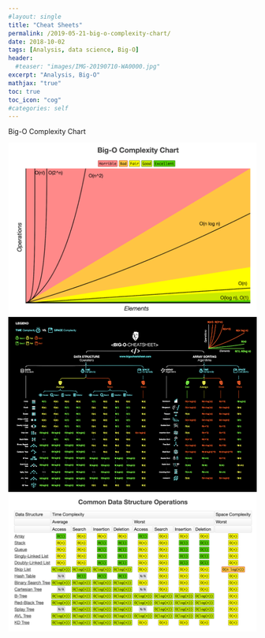 ```yaml
---
#layout: single
title: "Cheat Sheets"
permalink: /2019-05-21-big-o-complexity-chart/
date: 2018-10-02
tags: [Analysis, data science, Big-O]
header:
  #teaser: "images/IMG-20190710-WA0000.jpg"
excerpt: "Analysis, Big-O"
mathjax: "true"
toc: true
toc_icon: "cog"
#categories: self
---
```


 Big-O Complexity Chart

<img src="/images/perceptron/bigcomplexity_chart.png">

<img src="/images/perceptron/bigO-algo-chart.png">

<img src="/images/perceptron/datastructure-cheatsheet.png">